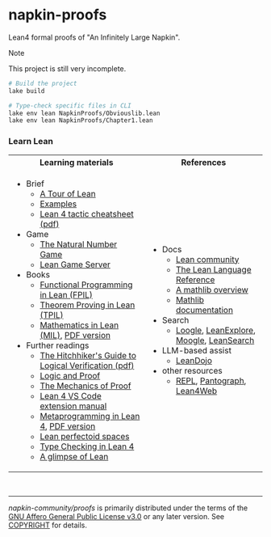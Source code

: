 napkin-proofs
========
Lean4 formal proofs of "An Infinitely Large Napkin".

> [!NOTE]  
> This project is still very incomplete.

```bash
# Build the project
lake build

# Type-check specific files in CLI
lake env lean NapkinProofs/Obviouslib.lean
lake env lean NapkinProofs/Chapter1.lean
```

### Learn Lean
<table>
<tr><th>Learning materials</th><th>References</th></tr>
<tr><td>

- Brief
  - [A Tour of Lean](https://lean-lang.org/documentation/1900-1-1-a-tour-of-lean/)
  - [Examples](https://lean-lang.org/examples/)
  - [Lean 4 tactic cheatsheet (pdf)](https://leanprover-community.github.io/papers/lean-tactics.pdf)
- Game
  - [The Natural Number Game](https://adam.math.hhu.de/#/g/leanprover-community/NNG4)
  - [Lean Game Server](https://adam.math.hhu.de/)
- Books
  - [Functional Programming in Lean (FPIL)](https://lean-lang.org/functional_programming_in_lean/)
  - [Theorem Proving in Lean (TPIL)](https://lean-lang.org/theorem_proving_in_lean4/)
  - [Mathematics in Lean (MIL)](https://leanprover-community.github.io/mathematics_in_lean/), [PDF version](https://leanprover-community.github.io/mathematics_in_lean/mathematics_in_lean.pdf)
- Further readings
  - [The Hitchhiker's Guide to Logical Verification (pdf)](https://rawcdn.githack.com/lean-forward/logical_verification_2025/76421700cb010aeddeb2b2a4a93e538b92b0e585/hitchhikers_guide_2025_tablet.pdf)
  - [Logic and Proof](https://leanprover-community.github.io/logic_and_proof/)
  - [The Mechanics of Proof](https://hrmacbeth.github.io/math2001/)
  - [Lean 4 VS Code extension manual](https://github.com/leanprover/vscode-lean4/blob/master/vscode-lean4/manual/manual.md)
  - [Metaprogramming in Lean 4](https://leanprover-community.github.io/lean4-metaprogramming-book/), [PDF version](https://github.com/leanprover-community/lean4-metaprogramming-book/releases/download/latest/Metaprogramming.in.Lean.4.pdf)
  - [Lean perfectoid spaces](https://leanprover-community.github.io/lean-perfectoid-spaces/type_theory.html)
  - [Type Checking in Lean 4](https://ammkrn.github.io/type_checking_in_lean4/)
  - [A glimpse of Lean](https://github.com/PatrickMassot/GlimpseOfLean)

</td><td>

- Docs
  - [Lean community](https://leanprover-community.github.io/)
  - [The Lean Language Reference](https://lean-lang.org/doc/reference/latest/)
  - [A mathlib overview](https://leanprover-community.github.io/mathlib-overview.html)
  - [Mathlib documentation](https://leanprover-community.github.io/mathlib4_docs/)
- Search
  - [Loogle](https://loogle.lean-lang.org/), [LeanExplore](https://www.leanexplore.com/), [Moogle](https://www.moogle.ai/), [LeanSearch](https://leansearch.net/)
- LLM-based assist
  - [LeanDojo](https://leandojo.org/)
- other resources
  - [REPL](https://github.com/leanprover-community/repl), [Pantograph](https://git.leni.sh/aniva/Pantograph), [Lean4Web](https://github.com/leanprover-community/lean4web)

</td></tr>
</table>

&nbsp;

--------

*napkin-community/proofs* is primarily distributed under the terms of the
[GNU Affero General Public License v3.0] or any later version. See [COPYRIGHT]
for details.

[GNU Affero General Public License v3.0]: LICENSE
[COPYRIGHT]: COPYRIGHT
